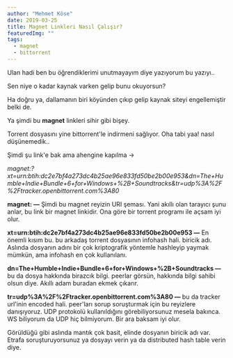 ```yaml
---
author: "Mehmet Köse"
date: 2019-03-25
title: Magnet Linkleri Nasıl Çalışır?
featuredImg: ""
tags: 
  - magnet
  - bittorrent
---
```



Ulan hadi ben bu öğrendiklerimi unutmayayım diye yazıyorum bu yazıyı..

Sen niye o kadar kaynak varken gelip bunu okuyorsun?

Ha doğru ya, dallamanın biri köyünden çıkıp gelip kaynak siteyi engellemiştir belki de.

Ya şimdi bu **magnet** linkleri sihir gibi bişey.

Torrent dosyasını yine bittorrent'le indirmeni sağlıyor. Oha tabi yaa! nasıl düşünemedik..

Şimdi şu link'e bak ama ahengine kapılma ->

_magnet:?xt=urn:btih:dc2e7bf4a273dc4b25ae96e833fd50be2b00e953&dn=The+Humble+Indie+Bundle+6+for+Windows+%2B+Soundtracks&tr=udp%3A%2F%2Ftracker.openbittorrent.com%3A80_

**magnet: —** Şimdi bu magnet reyizin URI şeması. Yani akıllı olan tarayıcı şunu anlar, bu link bir magnet linkidir. Ona göre bir torrent programı ile açsam iyi olur.

**xt=urn:btih:dc2e7bf4a273dc4b25ae96e833fd50be2b00e953 —** En önemli kısım bu. bu arkadaş torrent dosyasının infohash hali. biricik adı. Aslında dosyanın adını bir çok kriptografik yöntemle hashleyip yaymak mümkün, ama infohash en çok kullanılanı.

**dn=The+Humble+Indie+Bundle+6+for+Windows+%2B+Soundtracks —** bu da dosya hakkında birazcık bilgi. peerlar görsün, hakkında bilgi sahibi olsun diye. Akıllı adam buradan ekmek çıkarır.

**tr=udp%3A%2F%2Ftracker.openbittorrent.com%3A80 —** bu da tracker url'inin encoded hali. peer'ları sorup soruşturmak için bu reyizlere danışıyoruz. UDP protokolü kullanıldığını görebiliyorsunuz mesela bakınca. WS biliyorum da UDP hiç bilmiyorum. Bir ara baksam iyi olur.

Görüldüğü gibi aslında mantık çok basit, elinde dosyanın biricik adı var. Etrafa soruşturuyorsunuz ya dosyayı verin ya da distributed hash table verin diye.